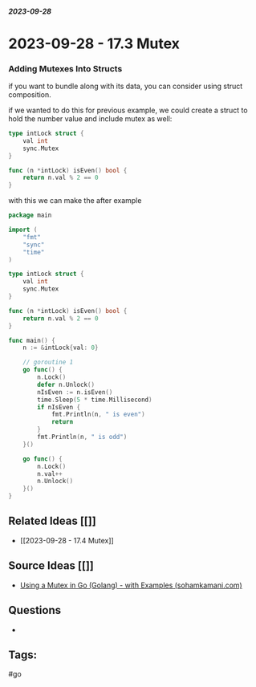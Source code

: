 ##### _2023-09-28_

# 2023-09-28 - 17.3 Mutex

### Adding Mutexes Into Structs

if you want to bundle along with its data, you can consider using struct composition.

if we wanted to do this for previous example, we could create a struct to hold the number value and include mutex as well:

```go
type intLock struct {
	val int
	sync.Mutex
}

func (n *intLock) isEven() bool {
	return n.val % 2 == 0
}
```

with this we can make the after example

```go
package main

import (
	"fmt"
	"sync"
	"time"
)

type intLock struct {
	val int
	sync.Mutex
}

func (n *intLock) isEven() bool {
	return n.val % 2 == 0
}

func main() {
	n := &intLock{val: 0}

	// goroutine 1
	go func() {
		n.Lock()
		defer n.Unlock()
		nIsEven := n.isEven()
		time.Sleep(5 * time.Millisecond)
		if nIsEven {
			fmt.Println(n, " is even")
			return
		}
		fmt.Println(n, " is odd")
	}()

	go func() {
		n.Lock()
		n.val++
		n.Unlock()
	}()
}
```
## Related Ideas [[]]

- [[2023-09-28 - 17.4 Mutex]]
## Source Ideas [[]]

- [Using a Mutex in Go (Golang) - with Examples (sohamkamani.com)](https://www.sohamkamani.com/golang/mutex/)
## Questions 

-  
## Tags:

#go
